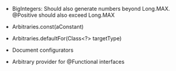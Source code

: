 - BigIntegers: Should also generate numbers beyond Long.MAX. @Positive should also exceed Long.MAX

- Arbitraries.const(aConstant)

- Arbitraries.defaultFor(Class<?> targetType)

- Document configurators

- Arbitrary provider for @Functional interfaces